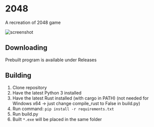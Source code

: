# 2048
A recreation of 2048 game

![screenshot](https://user-images.githubusercontent.com/40371578/178149954-de315e2d-623b-408b-a3cf-5404430d3235.png)

## Downloading
Prebuilt program is available under Releases

## Building
1. Clone repository
2. Have the latest Python 3 installed
3. Have the latest Rust installed (with cargo in PATH) (not needed for Windows x64 -> just change compile_rust to False in build.py)
4. Run command: `pip install -r requirements.txt`
5. Run build.py
6. Built `*.exe` will be placed in the same folder
